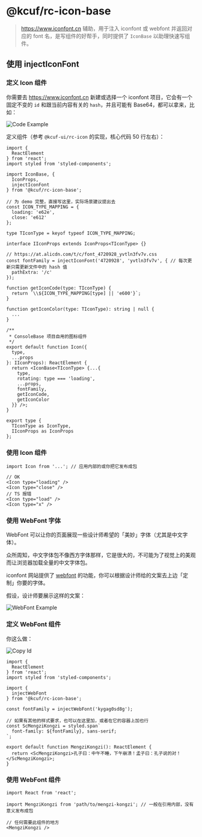 # @kcuf/rc-icon-base

> <https://www.iconfont.cn> 辅助，用于注入 iconfont 或 webfont 并返回对应的 font 名，是写组件的好帮手，同时提供了 `IconBase` 以助理快速写组件。

## 使用 injectIconFont

### 定义 Icon 组件

你需要去 <https://www.iconfont.cn> 新建或选择一个 iconfont 项目，它会有一个固定不变的 `id` 和跟当前内容有关的 `hash`，并且可能有 Base64，都可以拿来，比如：

![Code Example](https://img.alicdn.com/imgextra/i3/O1CN01xQMgKp1syThmNp0Db_!!6000000005835-2-tps-1920-1048.png)

定义组件（参考 `@kcuf-ui/rc-icon` 的实现，核心代码 50 行左右）：

```tsx
import {
  ReactElement
} from 'react';
import styled from 'styled-components';

import IconBase, {
  IconProps,
  injectIconFont
} from '@kcuf/rc-icon-base';

// 为 demo 完整，直接写这里，实际场景建议提出去
const ICON_TYPE_MAPPING = {
  loading: 'e62e',
  close: 'e612'
};

type TIconType = keyof typeof ICON_TYPE_MAPPING;

interface IIconProps extends IconProps<TIconType> {}

// https://at.alicdn.com/t/c/font_4720928_yvtln3fv7v.css
const fontFamily = injectIconFont('4720928', 'yvtln3fv7v', { // 每次更新只需更新文件中的 hash 值
  pathExtra: '/c'
});

function getIconCode(type: TIconType) {
  return `\\${ICON_TYPE_MAPPING[type] || 'e600'}`;
}

function getIconColor(type: TIconType): string | null {
  ...
}

/**
 * ConsoleBase 项目自用的图标组件
 */
export default function Icon({
  type,
  ...props
}: IIconProps): ReactElement {
  return <IconBase<TIconType> {...{
    type,
    rotating: type === 'loading',
    ...props,
    fontFamily,
    getIconCode,
    getIconColor
  }} />;
}

export type {
  TIconType as IconType,
  IIconProps as IconProps
};
```

### 使用 Icon 组件

```tsx
import Icon from '...'; // 应用内部的或你把它发布成包

// OK
<Icon type="loading" />
<Icon type="close" />
// TS 报错
<Icon type="load" />
<Icon type="x" />
```

### 使用 WebFont 字体

WebFont 可以让你的页面展现一些设计师希望的「美妙」字体（尤其是中文字体）。

众所周知，中文字体包不像西方字体那样，它是很大的，不可能为了视觉上的美观而让浏览器加载全量的中文字体包。

iconfont 网站提供了 [webfont](https://www.iconfont.cn/webfont) 的功能，你可以根据设计师给的文案去上边「定制」你要的字体。

假设，设计师要展示这样的文案：

![WebFont Example](https://img.alicdn.com/imgextra/i1/O1CN01KKpw4f1mkqDbsPutl_!!6000000004993-2-tps-852-82.png)

### 定义 WebFont 组件

你这么做：

![Copy Id](https://img.alicdn.com/imgextra/i2/O1CN01Ml8SDd238ggwXhb9E_!!6000000007211-2-tps-905-556.png)

```tsx
import {
  ReactElement
} from 'react';
import styled from 'styled-components';

import {
  injectWebFont
} from '@kcuf/rc-icon-base';

const fontFamily = injectWebFont('kygag0sd8g');

// 如果有其他的样式要求，也可以在这里加，或者在它的容器上加也行
const ScMengziKongzi = styled.span`
  font-family: ${fontFamily}, sans-serif;
`;

export default function MengziKongzi(): ReactElement {
  return <ScMengziKongzi>孔子曰：中午不睡，下午崩溃！孟子曰：孔子说的对！</ScMengziKongzi>;
}
```

### 使用 WebFont 组件

```tsx
import React from 'react';

import MengziKongzi from 'path/to/mengzi-kongzi'; // 一般在引用内部，没有意义发布成包

// 任何需要此组件的地方
<MengziKongzi />
```
